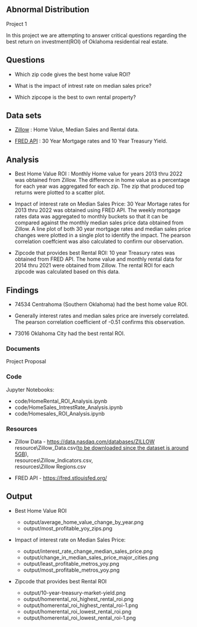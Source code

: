 ## Abnormal Distribution

Project 1

In this project we are attempting to answer critical questions regarding the best return on investment(ROI) of Oklahoma residential real estate.

## Questions

* Which zip code gives the best home value ROI?

* What is the impact of intrest rate on median sales price?

* Which zipcope is the best to own rental property? 

## Data sets 

* [Zillow](https://data.nasdaq.com/databases/ZILLOW) : Home Value, Median Sales and Rental data.
  
* [FRED API](https://fred.stlouisfed.org/) : 30 Year Mortgage rates and 10 Year Treasury Yield.

## Analysis
* Best Home Value ROI : Monthly Home value for years 2013 thru 2022 was obtained from Zillow. The difference in home value as a percentage for each year was aggregated for each zip. The zip that produced top returns were plotted to a scatter plot.

* Impact of interest rate on Median Sales Price: 30 Year Mortage rates for 2013 thru 2022 was obtained using FRED API. The weekly mortgage rates data was aggregated to monthly buckets so that it can be compared against the monthly median sales price data obtained from Zillow. A line plot of both 30 year mortgage rates and median sales price changes were plotted in a single plot to identify the impact. The pearson correlation coeffcient was also calculated to confirm our observation. 

* Zipcode that provides best Rental ROI: 10 year Treasury rates was obtained from FRED API. The home value and monthly rental data for 2014 thru 2021 were obtained from Zillow. The rental ROI for each zipcode was calculated based on this data.

## Findings

* 74534 Centrahoma (Southern Oklahoma) had the best home value ROI.

* Generally interest rates and median sales price are inversely correlated. The pearson correlation coefficient of -0.51 confirms this observation.

* 73016 Oklahoma City had the best rental ROI.
  
### Documents

Project Proposal 

### Code

Jupyter Notebooks: 
* code/HomeRental_ROI_Analysis.ipynb 
* code/HomeSales_IntrestRate_Analysis.ipynb 
* code/Homesales_ROI_Analysis.ipynb

### Resources

* Zillow Data - https://data.nasdaq.com/databases/ZILLOW \
  resource\Zillow_Data.csv(<ins>to be downloaded since the dataset is around 5GB</ins>),\
  resources\Zillow_Indicators.csv,\
  resources\Zillow Regions.csv

* FRED API - https://fred.stlouisfed.org/

## Output

* Best Home Value ROI
  * output/average_home_value_change_by_year.png
  * output/most_profitable_yoy_zips.png

* Impact of interest rate on Median Sales Price: 
  * output/interest_rate_change_median_sales_price.png
  * output/change_in_median_sales_price_major_cities.png
  * output/least_profitable_metros_yoy.png
  * output/most_profitable_metros_yoy.png

* Zipcode that provides best Rental ROI
  * output/10-year-treasury-market-yield.png
  * output/homerental_roi_highest_rental_roi.png
  * output/homerental_roi_highest_rental_roi-1.png
  * output/homerental_roi_lowest_rental_roi.png
  * output/homerental_roi_lowest_rental_roi-1.png
  
  




